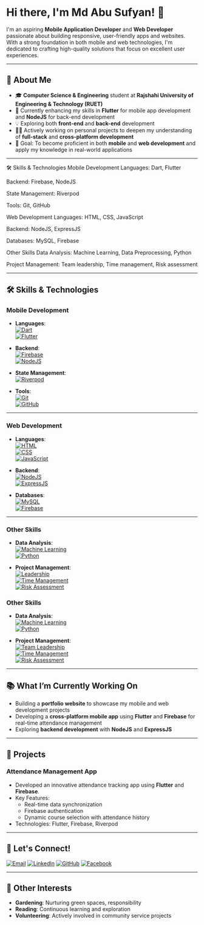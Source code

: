 # Hi there, I'm Md Abu Sufyan! 👋 

I'm an aspiring **Mobile Application Developer** and **Web Developer** passionate about building responsive, user-friendly apps and websites. With a strong foundation in both mobile and web technologies, I'm dedicated to crafting high-quality solutions that focus on excellent user experiences.

---

## 🚀 **About Me**

- 🎓 **Computer Science & Engineering** student at **Rajshahi University of Engineering & Technology (RUET)**  
- 🌱 Currently enhancing my skills in **Flutter** for mobile app development and **NodeJS** for back-end development  
- 💡 Exploring both **front-end** and **back-end** development  
- 👨‍💻 Actively working on personal projects to deepen my understanding of **full-stack** and **cross-platform development**  
- 🎯 Goal: To become proficient in both **mobile** and **web development** and apply my knowledge in real-world applications  

---

🛠️ Skills & Technologies
Mobile Development
Languages: Dart, Flutter

Backend: Firebase, NodeJS

State Management: Riverpod

Tools: Git, GitHub

Web Development
Languages: HTML, CSS, JavaScript

Backend: NodeJS, ExpressJS

Databases: MySQL, Firebase

Other Skills
Data Analysis: Machine Learning, Data Preprocessing, Python

Project Management: Team leadership, Time management, Risk assessment

---

## 🛠️ Skills & Technologies

### **Mobile Development**  
- **Languages**:  
  [![Dart](https://img.shields.io/badge/Dart-0175C2?style=flat&logo=dart&logoWidth=40)](https://dart.dev)  
  [![Flutter](https://img.shields.io/badge/Flutter-02569B?style=flat&logo=flutter&logoWidth=40)](https://flutter.dev)

- **Backend**:  
  [![Firebase](https://img.shields.io/badge/Firebase-FFCA28?style=flat&logo=firebase&logoWidth=40)](https://firebase.google.com)  
  [![NodeJS](https://img.shields.io/badge/Node.js-339933?style=flat&logo=node.js&logoWidth=40)](https://nodejs.org)

- **State Management**:  
  [![Riverpod](https://img.shields.io/badge/Riverpod-EC4E3A?style=flat&logo=flutter&logoWidth=40)](https://riverpod.dev)

- **Tools**:  
  [![Git](https://img.shields.io/badge/Git-F05032?style=flat&logo=git&logoWidth=40)](https://git-scm.com)  
  [![GitHub](https://img.shields.io/badge/GitHub-181717?style=flat&logo=github&logoWidth=40)](https://github.com)

---

### **Web Development**  
- **Languages**:  
  [![HTML](https://img.shields.io/badge/HTML-E34F26?style=flat&logo=html5&logoWidth=40)](https://developer.mozilla.org/en-US/docs/Web/HTML)  
  [![CSS](https://img.shields.io/badge/CSS-1572B6?style=flat&logo=css3&logoWidth=40)](https://developer.mozilla.org/en-US/docs/Web/CSS)  
  [![JavaScript](https://img.shields.io/badge/JavaScript-F7DF1E?style=flat&logo=javascript&logoWidth=40)](https://developer.mozilla.org/en-US/docs/Web/JavaScript)

- **Backend**:  
  [![NodeJS](https://img.shields.io/badge/Node.js-339933?style=flat&logo=node.js&logoWidth=40)](https://nodejs.org)  
  [![ExpressJS](https://img.shields.io/badge/Express.js-000000?style=flat&logo=express&logoWidth=40)](https://expressjs.com)

- **Databases**:  
  [![MySQL](https://img.shields.io/badge/MySQL-4479A1?style=flat&logo=mysql&logoWidth=40)](https://www.mysql.com)  
  [![Firebase](https://img.shields.io/badge/Firebase-FFCA28?style=flat&logo=firebase&logoWidth=40)](https://firebase.google.com)

---

### **Other Skills**  
- **Data Analysis**:  
  [![Machine Learning](https://img.shields.io/badge/Machine_Learning-FF6F00?style=flat&logo=python&logoWidth=40)](https://en.wikipedia.org/wiki/Machine_learning)  
  [![Python](https://img.shields.io/badge/Python-3776AB?style=flat&logo=python&logoWidth=40)](https://www.python.org)  

- **Project Management**:  
  [![Leadership](https://img.shields.io/badge/Leadership-4C9D5F?style=flat&logoWidth=40)](https://www.skillsyouneed.com/leadership.html)  
  [![Time Management](https://img.shields.io/badge/Time_Management-2E93B4?style=flat&logoWidth=40)](https://en.wikipedia.org/wiki/Time_management)  
  [![Risk Assessment](https://img.shields.io/badge/Risk_Assessment-FF6347?style=flat&logoWidth=40)](https://en.wikipedia.org/wiki/Risk_management)


### **Other Skills**  
- **Data Analysis**:  
  [![Machine Learning](https://img.shields.io/badge/Machine_Learning-FF6F00?style=flat&logo=python)](https://en.wikipedia.org/wiki/Machine_learning)  
  [![Python](https://img.shields.io/badge/Python-3776AB?style=flat&logo=python)](https://www.python.org)  

- **Project Management**:  
  [![Team Leadership](https://img.shields.io/badge/Leadership-4C9D5F?style=flat)](https://www.skillsyouneed.com/leadership.html)  
  [![Time Management](https://img.shields.io/badge/Time_Management-2E93B4?style=flat)](https://en.wikipedia.org/wiki/Time_management)  
  [![Risk Assessment](https://img.shields.io/badge/Risk_Assessment-FF6347?style=flat)](https://en.wikipedia.org/wiki/Risk_management)


---

## 📚 **What I’m Currently Working On**

- Building a **portfolio website** to showcase my mobile and web development projects  
- Developing a **cross-platform mobile app** using **Flutter** and **Firebase** for real-time attendance management  
- Exploring **backend development** with **NodeJS** and **ExpressJS**  

---

## 🔗 **Projects**

### **Attendance Management App**  
- Developed an innovative attendance tracking app using **Flutter** and **Firebase**.  
- Key Features:
  - Real-time data synchronization
  - Firebase authentication
  - Dynamic course selection with attendance history  
- Technologies: Flutter, Firebase, Riverpod  

---

## 💬 **Let's Connect!**

[![Email](https://img.shields.io/badge/Email-abusufyan.cse20@gmail.com-blue?style=flat&logo=gmail)](mailto:abusufyan.cse20@gmail.com)  [![LinkedIn](https://img.shields.io/badge/LinkedIn-Md_Abu_Sufyan-blue?style=flat&logo=linkedin)](https://www.linkedin.com/in/md-abu-sufyan-2a14b91a6/)  [![GitHub](https://img.shields.io/badge/GitHub-sufyan--github-black?style=flat&logo=github)](https://github.com/sufyan-github)  [![Facebook](https://img.shields.io/badge/Facebook-Md_Abu_Sufyan-1877F2?style=flat&logo=facebook)](https://www.facebook.com/AbuSufyan.RUET)


---

## 🎯 **Other Interests**

- **Gardening**: Nurturing green spaces, responsibility  
- **Reading**: Continuous learning and exploration  
- **Volunteering**: Actively involved in community service projects  
